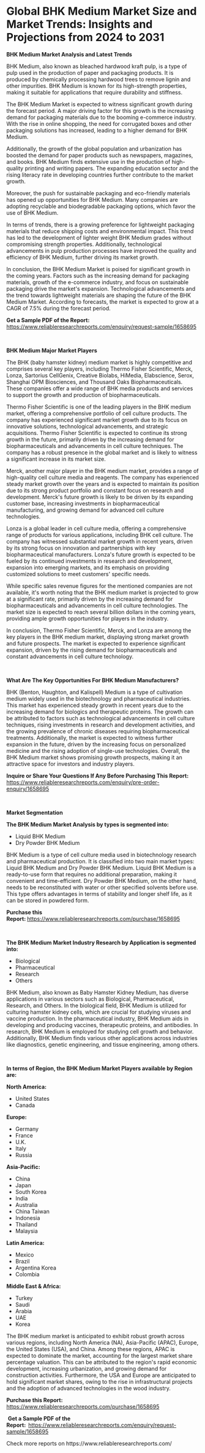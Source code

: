 <p><h1>Global BHK Medium Market Size and Market Trends: Insights and Projections from 2024 to 2031</h1></p><p><strong>BHK Medium Market Analysis and Latest Trends</strong></p>
<p><p>BHK Medium, also known as bleached hardwood kraft pulp, is a type of pulp used in the production of paper and packaging products. It is produced by chemically processing hardwood trees to remove lignin and other impurities. BHK Medium is known for its high-strength properties, making it suitable for applications that require durability and stiffness.</p><p>The BHK Medium Market is expected to witness significant growth during the forecast period. A major driving factor for this growth is the increasing demand for packaging materials due to the booming e-commerce industry. With the rise in online shopping, the need for corrugated boxes and other packaging solutions has increased, leading to a higher demand for BHK Medium.</p><p>Additionally, the growth of the global population and urbanization has boosted the demand for paper products such as newspapers, magazines, and books. BHK Medium finds extensive use in the production of high-quality printing and writing papers. The expanding education sector and the rising literacy rate in developing countries further contribute to the market growth.</p><p>Moreover, the push for sustainable packaging and eco-friendly materials has opened up opportunities for BHK Medium. Many companies are adopting recyclable and biodegradable packaging options, which favor the use of BHK Medium.</p><p>In terms of trends, there is a growing preference for lightweight packaging materials that reduce shipping costs and environmental impact. This trend has led to the development of lighter weight BHK Medium grades without compromising strength properties. Additionally, technological advancements in pulp production processes have improved the quality and efficiency of BHK Medium, further driving its market growth.</p><p>In conclusion, the BHK Medium Market is poised for significant growth in the coming years. Factors such as the increasing demand for packaging materials, growth of the e-commerce industry, and focus on sustainable packaging drive the market's expansion. Technological advancements and the trend towards lightweight materials are shaping the future of the BHK Medium Market. According to forecasts, the market is expected to grow at a CAGR of 7.5% during the forecast period.</p></p>
<p><strong>Get a Sample PDF of the Report:&nbsp;</strong> <a href="https://www.reliableresearchreports.com/enquiry/request-sample/1658695">https://www.reliableresearchreports.com/enquiry/request-sample/1658695</a></p>
<p>&nbsp;</p>
<p><strong>BHK Medium Major Market Players</strong></p>
<p><p>The BHK (baby hamster kidney) medium market is highly competitive and comprises several key players, including Thermo Fisher Scientific, Merck, Lonza, Sartorius CellGenix, Creative Biolabs, HiMedia, Elabscience, Serox, Shanghai OPM Biosciences, and Thousand Oaks Biopharmaceuticals. These companies offer a wide range of BHK media products and services to support the growth and production of biopharmaceuticals.</p><p>Thermo Fisher Scientific is one of the leading players in the BHK medium market, offering a comprehensive portfolio of cell culture products. The company has experienced significant market growth due to its focus on innovative solutions, technological advancements, and strategic acquisitions. Thermo Fisher Scientific is expected to continue its strong growth in the future, primarily driven by the increasing demand for biopharmaceuticals and advancements in cell culture techniques. The company has a robust presence in the global market and is likely to witness a significant increase in its market size.</p><p>Merck, another major player in the BHK medium market, provides a range of high-quality cell culture media and reagents. The company has experienced steady market growth over the years and is expected to maintain its position due to its strong product portfolio and constant focus on research and development. Merck's future growth is likely to be driven by its expanding customer base, increasing investments in biopharmaceutical manufacturing, and growing demand for advanced cell culture technologies.</p><p>Lonza is a global leader in cell culture media, offering a comprehensive range of products for various applications, including BHK cell culture. The company has witnessed substantial market growth in recent years, driven by its strong focus on innovation and partnerships with key biopharmaceutical manufacturers. Lonza's future growth is expected to be fueled by its continued investments in research and development, expansion into emerging markets, and its emphasis on providing customized solutions to meet customers' specific needs.</p><p>While specific sales revenue figures for the mentioned companies are not available, it's worth noting that the BHK medium market is projected to grow at a significant rate, primarily driven by the increasing demand for biopharmaceuticals and advancements in cell culture technologies. The market size is expected to reach several billion dollars in the coming years, providing ample growth opportunities for players in the industry.</p><p>In conclusion, Thermo Fisher Scientific, Merck, and Lonza are among the key players in the BHK medium market, displaying strong market growth and future prospects. The market is expected to experience significant expansion, driven by the rising demand for biopharmaceuticals and constant advancements in cell culture technology.</p></p>
<p>&nbsp;</p>
<p><strong>What Are The Key Opportunities For BHK Medium Manufacturers?</strong></p>
<p><p>BHK (Benton, Haughton, and Kalispell) Medium is a type of cultivation medium widely used in the biotechnology and pharmaceutical industries. This market has experienced steady growth in recent years due to the increasing demand for biologics and therapeutic proteins. The growth can be attributed to factors such as technological advancements in cell culture techniques, rising investments in research and development activities, and the growing prevalence of chronic diseases requiring biopharmaceutical treatments. Additionally, the market is expected to witness further expansion in the future, driven by the increasing focus on personalized medicine and the rising adoption of single-use technologies. Overall, the BHK Medium market shows promising growth prospects, making it an attractive space for investors and industry players.</p></p>
<p><strong>Inquire or Share Your Questions If Any Before Purchasing This Report:</strong> <a href="https://www.reliableresearchreports.com/enquiry/pre-order-enquiry/1658695">https://www.reliableresearchreports.com/enquiry/pre-order-enquiry/1658695</a></p>
<p>&nbsp;</p>
<p><strong>Market Segmentation</strong></p>
<p><strong>The BHK Medium Market Analysis by types is segmented into:</strong></p>
<p><ul><li>Liquid BHK Medium</li><li>Dry Powder BHK Medium</li></ul></p>
<p><p>BHK Medium is a type of cell culture media used in biotechnology research and pharmaceutical production. It is classified into two main market types: Liquid BHK Medium and Dry Powder BHK Medium. Liquid BHK Medium is a ready-to-use form that requires no additional preparation, making it convenient and time-efficient. Dry Powder BHK Medium, on the other hand, needs to be reconstituted with water or other specified solvents before use. This type offers advantages in terms of stability and longer shelf life, as it can be stored in powdered form.</p></p>
<p><strong>Purchase this Report:&nbsp;</strong><a href="https://www.reliableresearchreports.com/purchase/1658695">https://www.reliableresearchreports.com/purchase/1658695</a></p>
<p>&nbsp;</p>
<p><strong>The BHK Medium Market Industry Research by Application is segmented into:</strong></p>
<p><ul><li>Biological</li><li>Pharmaceutical</li><li>Research</li><li>Others</li></ul></p>
<p><p>BHK Medium, also known as Baby Hamster Kidney Medium, has diverse applications in various sectors such as Biological, Pharmaceutical, Research, and Others. In the biological field, BHK Medium is utilized for culturing hamster kidney cells, which are crucial for studying viruses and vaccine production. In the pharmaceutical industry, BHK Medium aids in developing and producing vaccines, therapeutic proteins, and antibodies. In research, BHK Medium is employed for studying cell growth and behavior. Additionally, BHK Medium finds various other applications across industries like diagnostics, genetic engineering, and tissue engineering, among others.</p></p>
<p>&nbsp;</p>
<p><strong>In terms of Region, the BHK Medium Market Players available by Region are:</strong></p>
<p>
    <p> <strong> North America: </strong>
        <ul>
            <li>United States</li>
            <li>Canada</li>
        </ul>
        </p> 
    <p> <strong> Europe: </strong>
        <ul>
            <li>Germany</li>
            <li>France</li>
            <li>U.K.</li>
            <li>Italy</li>
            <li>Russia</li>
        </ul>
        </p> 
    <p> <strong> Asia-Pacific: </strong>
        <ul>
            <li>China</li>
            <li>Japan</li>
            <li>South Korea</li>
            <li>India</li>
            <li>Australia</li>
            <li>China Taiwan</li>
            <li>Indonesia</li>
            <li>Thailand</li>
            <li>Malaysia</li>
        </ul>
        </p> 
    <p> <strong> Latin America: </strong>
        <ul>
            <li>Mexico</li>
            <li>Brazil</li>
            <li>Argentina Korea</li>
            <li>Colombia</li>
        </ul>
        </p> 
    <p> <strong> Middle East & Africa: </strong>
        <ul>
            <li>Turkey</li>
            <li>Saudi</li>
            <li>Arabia</li>
            <li>UAE</li>
            <li>Korea</li>
        </ul>
    </p>
    </p>
<p><p>The BHK medium market is anticipated to exhibit robust growth across various regions, including North America (NA), Asia-Pacific (APAC), Europe, the United States (USA), and China. Among these regions, APAC is expected to dominate the market, accounting for the largest market share percentage valuation. This can be attributed to the region's rapid economic development, increasing urbanization, and growing demand for construction activities. Furthermore, the USA and Europe are anticipated to hold significant market shares, owing to the rise in infrastructural projects and the adoption of advanced technologies in the wood industry.</p></p>
<p><strong>Purchase this Report: </strong><a href="https://www.reliableresearchreports.com/purchase/1658695">https://www.reliableresearchreports.com/purchase/1658695</a></p>
<p>&nbsp;<strong>Get a Sample PDF of the Report:&nbsp;&nbsp;</strong><a href="https://www.reliableresearchreports.com/enquiry/request-sample/1658695">https://www.reliableresearchreports.com/enquiry/request-sample/1658695</a></p>
<p><strong></strong></p>
<p>Check more reports on https://www.reliableresearchreports.com/</p>